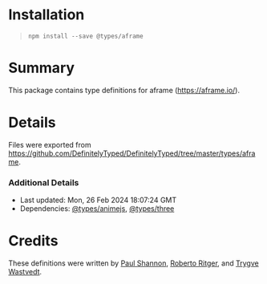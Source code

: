 # Installation
> `npm install --save @types/aframe`

# Summary
This package contains type definitions for aframe (https://aframe.io/).

# Details
Files were exported from https://github.com/DefinitelyTyped/DefinitelyTyped/tree/master/types/aframe.

### Additional Details
 * Last updated: Mon, 26 Feb 2024 18:07:24 GMT
 * Dependencies: [@types/animejs](https://npmjs.com/package/@types/animejs), [@types/three](https://npmjs.com/package/@types/three)

# Credits
These definitions were written by [Paul Shannon](https://github.com/devpaul), [Roberto Ritger](https://github.com/bertoritger), and [Trygve Wastvedt](https://github.com/twastvedt).
